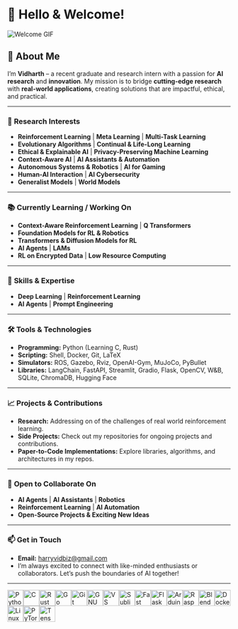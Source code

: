 # 👋 Hello & Welcome!

![Welcome GIF](https://user-images.githubusercontent.com/18350557/176309783-0785949b-9127-417c-8b55-ab5a4333674e.gif)

## 🚀 About Me

I’m **Vidharth** – a recent graduate and research intern with a passion for **AI research** and **innovation**. My mission is to bridge **cutting-edge research** with **real-world applications**, creating solutions that are impactful, ethical, and practical.

---

### 🔬 **Research Interests**
- **Reinforcement Learning** | **Meta Learning** | **Multi-Task Learning**
- **Evolutionary Algorithms** | **Continual & Life-Long Learning**
- **Ethical & Explainable AI** | **Privacy-Preserving Machine Learning**
- **Context-Aware AI** | **AI Assistants & Automation**
- **Autonomous Systems & Robotics** | **AI for Gaming**
- **Human-AI Interaction** | **AI Cybersecurity**
- **Generalist Models** | **World Models**

---

### 📚 **Currently Learning / Working On**
- **Context-Aware Reinforcement Learning** | **Q Transformers**
- **Foundation Models for RL & Robotics**
- **Transformers & Diffusion Models for RL**
- **AI Agents** | **LAMs**
- **RL on Encrypted Data** | **Low Resource Computing**

---

### 💼 **Skills & Expertise**
- **Deep Learning** | **Reinforcement Learning**
- **AI Agents** | **Prompt Engineering**

---

### 🛠️ **Tools & Technologies**
- **Programming:** Python (Learning C, Rust)
- **Scripting:** Shell, Docker, Git, LaTeX
- **Simulators:** ROS, Gazebo, Rviz, OpenAI-Gym, MuJoCo, PyBullet
- **Libraries:** LangChain, FastAPI, Streamlit, Gradio, Flask, OpenCV, W&B, SQLite, ChromaDB, Hugging Face

---

### 📈 **Projects & Contributions**
- **Research:** Addressing on of the challenges of real world reinforcement learning.
- **Side Projects:** Check out my repositories for ongoing projects and contributions.
- **Paper-to-Code Implementations:** Explore libraries, algorithms, and architectures in my repos.

---

### 🤝 **Open to Collaborate On**
- **AI Agents** | **AI Assistants** | **Robotics**
- **Reinforcement Learning** | **AI Automation**
- **Open-Source Projects & Exciting New Ideas**

---

### 📫 **Get in Touch**
- **Email:** harryvidbiz@gmail.com
- I’m always excited to connect with like-minded enthusiasts or collaborators. Let’s push the boundaries of AI together!

--- 

<p align="left">
<a href="https://www.python.org/" target="_blank" rel="noreferrer"><img src="https://raw.githubusercontent.com/danielcranney/readme-generator/main/public/icons/skills/python-colored.svg" width="36" height="36" alt="Python" /></a><a href="https://docs.microsoft.com/en-us/cpp/?view=msvc-170" target="_blank" rel="noreferrer"><img src="https://raw.githubusercontent.com/danielcranney/readme-generator/main/public/icons/skills/c-colored.svg" width="36" height="36" alt="C" /></a><a href="https://www.rust-lang.org/" target="_blank" rel="noreferrer"><img src="https://raw.githubusercontent.com/danielcranney/readme-generator/main/public/icons/skills/rust-colored.svg" width="36" height="36" alt="Rust" /></a><a href="https://go.dev/doc/" target="_blank" rel="noreferrer"><img src="https://raw.githubusercontent.com/danielcranney/readme-generator/main/public/icons/skills/go-colored.svg" width="36" height="36" alt="Go" /></a><a href="https://git-scm.com/" target="_blank" rel="noreferrer"><img src="https://raw.githubusercontent.com/danielcranney/readme-generator/main/public/icons/skills/git-colored.svg" width="36" height="36" alt="Git" /></a><a href="https://www.gnu.org/software/bash/" target="_blank" rel="noreferrer"><img src="https://raw.githubusercontent.com/danielcranney/readme-generator/main/public/icons/skills/gnubash.svg" width="36" height="36" alt="GNU Bash" /></a><a href="https://code.visualstudio.com/" target="_blank" rel="noreferrer"><img src="https://raw.githubusercontent.com/danielcranney/readme-generator/main/public/icons/skills/visualstudiocode.svg" width="36" height="36" alt="VS Code" /></a><a href="https://www.sublimetext.com/index2" target="_blank" rel="noreferrer"><img src="https://raw.githubusercontent.com/danielcranney/readme-generator/main/public/icons/skills/sublimetext.svg" width="36" height="36" alt="Sublime Text" /></a><a href="https://fastapi.tiangolo.com/" target="_blank" rel="noreferrer"><img src="https://raw.githubusercontent.com/danielcranney/readme-generator/main/public/icons/skills/fastapi-colored.svg" width="36" height="36" alt="Fast API" /></a><a href="https://flask.palletsprojects.com/en/2.0.x/" target="_blank" rel="noreferrer"><img src="https://raw.githubusercontent.com/danielcranney/readme-generator/main/public/icons/skills/flask-colored.svg" width="36" height="36" alt="Flask" /></a><a href="https://store.arduino.cc/?gclid=Cj0KCQjw2eilBhCCARIsAG0Pf8uueBifykWcsSS4LPESeGQfxGVKJYnzV7bz471XfknQJy_1VINVWM8aAkLtEALw_wcB" target="_blank" rel="noreferrer"><img src="https://raw.githubusercontent.com/danielcranney/readme-generator/main/public/icons/skills/arduino-colored.svg" width="36" height="36" alt="Arduino" /></a><a href="https://www.raspberrypi.org/" target="_blank" rel="noreferrer"><img src="https://raw.githubusercontent.com/danielcranney/readme-generator/main/public/icons/skills/raspberrypi-colored.svg" width="36" height="36" alt="Raspberry Pi" /></a><a href="https://www.blender.org/" target="_blank" rel="noreferrer"><img src="https://raw.githubusercontent.com/danielcranney/readme-generator/main/public/icons/skills/blender-colored.svg" width="36" height="36" alt="Blender" /></a><a href="https://www.docker.com/" target="_blank" rel="noreferrer"><img src="https://raw.githubusercontent.com/danielcranney/readme-generator/main/public/icons/skills/docker-colored.svg" width="36" height="36" alt="Docker" /></a><a href="https://www.linux.org" target="_blank" rel="noreferrer"><img src="https://raw.githubusercontent.com/danielcranney/readme-generator/main/public/icons/skills/linux-colored.svg" width="36" height="36" alt="Linux" /></a><a href="https://pytorch.org/" target="_blank" rel="noreferrer"><img src="https://raw.githubusercontent.com/danielcranney/readme-generator/main/public/icons/skills/pytorch-colored.svg" width="36" height="36" alt="PyTorch" /></a><a href="https://www.tensorflow.org/" target="_blank" rel="noreferrer"><img src="https://raw.githubusercontent.com/danielcranney/readme-generator/main/public/icons/skills/tensorflow-colored.svg" width="36" height="36" alt="TensorFlow" /></a>
</p>
